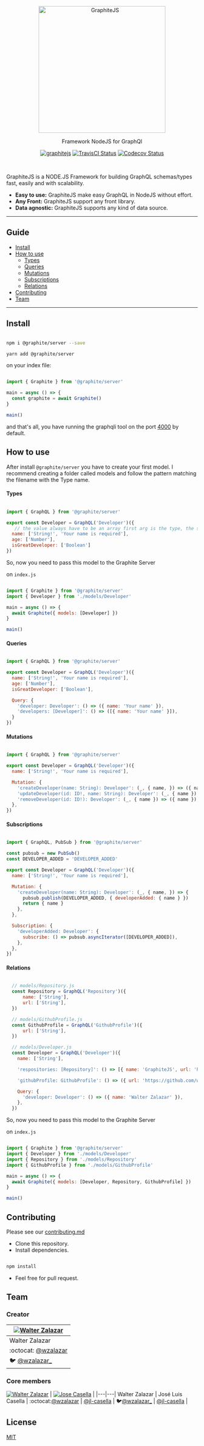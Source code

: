 <p align="center">
  <img alt="GraphiteJS" src="https://github.com/graphitejs/graphitejs/blob/master/images/graphite.png" width="334">
</p>

<p align="center">
    Framework NodeJS for GraphQl
</p>

<p align="center">
    <a href="http://graphitejs.com"><img alt="graphitejs" src="https://img.shields.io/badge/GraphiteJS-Beta-yellow.svg"></a>
    <a href="https://travis-ci.org/graphitejs/server"><img alt="TravisCI Status" src="https://travis-ci.org/graphitejs/server.svg?branch=master"></a>
    <a href="https://codecov.io/gh/graphitejs/server"><img alt="Codecov Status" src="https://codecov.io/gh/graphitejs/server/branch/master/graph/badge.svg"></a>
</p>

<br />

GraphiteJS is a NODE.JS Framework for building GraphQL schemas/types fast, easily and with scalability. 

- **Easy to use:** GraphiteJS make easy GraphQL in NodeJS without effort.
- **Any Front:** GraphiteJS support any front library.
- **Data agnostic:** GraphiteJS supports any kind of data source.

---
## Guide

- [Install](#install)
- [How to use](#how-to-use)
    - [Types](#types)
    - [Queries](#queries)
    - [Mutations](#mutations)
    - [Subscriptions](#subscriptions)
    - [Relations](#relations)
- [Contributing](#contributing)
- [Team](#team)

---

## Install

```bash

npm i @graphite/server --save

yarn add @graphite/server

```

on your index file:

```javascript

import { Graphite } from '@graphite/server'

main = async () => {
  const graphite = await Graphite()
}

main()

```

and that's all, you have running the graphqli tool on the port [4000](http://localhost:4000/graphqle) by default.

## How to use

After install `@graphite/server` you have to create your first model. I recommend creating a folder called models and follow the pattern matching the filename with the Type name.

#### Types

```javascript

import { GraphQL } from '@graphite/server'

export const Developer = GraphQL('Developer')({
   // the value always have to be an array first arg is the type, the second arg is an optional comment
  name: ['String!', 'Your name is required'],
  age: ['Number'],
  isGreatDeveloper: ['Boolean']
})

```

So, now you need to pass this model to the Graphite Server


on `index.js`

```javascript

import { Graphite } from '@graphite/server'
import { Developer } from './models/Developer'

main = async () => {
  await Graphite({ models: [Developer] })
}

main()

```

#### Queries


```javascript

import { GraphQL } from '@graphite/server'

export const Developer = GraphQL('Developer')({
  name: ['String!', 'Your name is required'],
  age: ['Number'],
  isGreatDeveloper: ['Boolean'],

  Query: {
    'developer: Developer': () => ({ name: 'Your name' }),
    'developers: [Developer]': () => ([{ name: 'Your name' }]),
  }
})

```

#### Mutations


```javascript

import { GraphQL } from '@graphite/server'

export const Developer = GraphQL('Developer')({
  name: ['String!', 'Your name is required'],

  Mutation: {
    'createDeveloper(name: String): Developer': (_, { name, }) => ({ name }),
    'updateDeveloper(id: ID!, name: String): Developer': (_, { name }) => ({ name }),
    'removeDeveloper(id: ID!): Developer': (_, { name }) => ({ name }),
  },
})

```


#### Subscriptions


```javascript

import { GraphQL, PubSub } from '@graphite/server'

const pubsub = new PubSub()
const DEVELOPER_ADDED = 'DEVELOPER_ADDED'

export const Developer = GraphQL('Developer')({
  name: ['String!', 'Your name is required'],

  Mutation: {
    'createDeveloper(name: String): Developer': (_, { name, }) => { 
      pubsub.publish(DEVELOPER_ADDED, { developerAdded: { name } })
      return { name }
    },
  },

  Subscription: {
    'developerAdded: Developer': {
      subscribe: () => pubsub.asyncIterator([DEVELOPER_ADDED]),
    },
  },
})

```

#### Relations


```javascript

  // models/Repository.js
  const Repository = GraphQL('Repository')({
      name: ['String'],
      url: ['String'],
  })

  // models/GithubProfile.js
  const GithubProfile = GraphQL('GithubProfile')({
      url: ['String'],
  })

  // models/Developer.js
  const Developer = GraphQL('Developer')({
    name: ['String'],

    'respositories: [Repository]': () => [{ name: 'GraphiteJS', url: 'https://github.com/graphitejs/graphitejs' }],

    'githubProfile: GithubProfile': () => ({ url: 'https://github.com/wzalazar' }),

    Query: {
      'developer: Developer': () => ({ name: 'Walter Zalazar' }),
    },
  })

```

So, now you need to pass this model to the Graphite Server


on `index.js`

```javascript

import { Graphite } from '@graphite/server'
import { Developer } from './models/Developer'
import { Repository } from './models/Repository'
import { GithubProfile } from './models/GithubProfile'

main = async () => {
  await Graphite({ models: [Developer, Repository, GithubProfile] })
}

main()

```

## Contributing

Please see our [contributing.md](./CONTRIBUTING.md)

- Clone this repository.
- Install dependencies.

```bash

npm install

```

- Feel free for pull request.


## Team

### Creator

[![Walter Zalazar](https://avatars.githubusercontent.com/u/5795257?s=64)](https://github.com/wzalazar) |
|---|
Walter Zalazar |
:octocat: [@wzalazar](https://github.com/wzalazar) |
:bird: [@wzalazar_](https://twitter.com/wzalazar_) |

### Core members

[![Walter Zalazar](https://avatars.githubusercontent.com/u/5795257?s=64)](https://github.com/wzalazar) |
[![Jose Casella](https://avatars.githubusercontent.com/u/23145933?s=64)](https://github.com/jl-casella) |
|---|---|
Walter Zalazar | José Luis Casella |
:octocat:[@wzalazar](https://github.com/wzalazar) | [@jl-casella](https://github.com/jl-casella) |
:bird:[@wzalazar_](https://twitter.com/wzalazar_) | [@jl-casella](https://twitter.com/jl-casella) |

## License

[MIT](https://github.com/babel/babel/blob/master/LICENSE)
